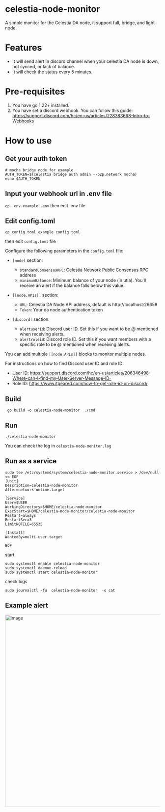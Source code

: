 # celestia-node-monitor

A simple monitor for the Celestia DA node, it support full, bridge, and light node.
# Features
* It will send alert in discord channel when your celestia DA node is down, not synced, or lack of balance. 
* It will check the status every 5 minutes.


# Pre-requisites

1. You have go 1.22+ installed.
2. You have set a discord webhook. You can follow this guide: https://support.discord.com/hc/en-us/articles/228383668-Intro-to-Webhooks

# How to use

## Get your auth token
```
# mocha bridge node for example 
AUTH_TOKEN=$(celestia bridge auth admin --p2p.network mocha)
echo $AUTH_TOKEN
```

## Input your webhook url in .env file
`cp .env.example .env`
then edit .env file

## Edit config.toml
`cp config.toml.example config.toml`

then edit `config.toml` file

Configure the following parameters in the `config.toml` file:

* `[node]` section:
  - `standardConsensusRPC`: Celestia Network Public Consensus RPC address
  - `minimumBalance`: Minimum balance of your node (in utia). You'll receive an alert if the balance falls below this value.

* `[[node.APIs]]` section:
  - `URL`: Celestia DA Node API address, default is http://localhost:26658
  - `Token`: Your da node authentication token

* `[discord]` section:
  - `alertuserid`: Discord user ID. Set this if you want to be @ mentioned when receiving alerts.
  - `alertroleid`: Discord role ID. Set this if you want members with a specific role to be @ mentioned when receiving alerts.

You can add multiple `[[node.APIs]]` blocks to monitor multiple nodes.

For instructions on how to find Discord user ID and role ID:
- User ID: https://support.discord.com/hc/en-us/articles/206346498-Where-can-I-find-my-User-Server-Message-ID-
- Role ID: https://www.itgeared.com/how-to-get-role-id-on-discord/

## Build 
```shell
 go build -o celestia-node-monitor  ./cmd
```





## Run
```shell
./celestia-node-monitor
```

You can check the log in `celestia-node-monitor.log`


## Run as a service
```
sudo tee /etc/systemd/system/celestia-node-monitor.service > /dev/null << EOF
[Unit]
Description=celestia-node-monitor
After=network-online.target

[Service]
User=$USER
WorkingDirectory=$HOME/celestia-node-monitor
ExecStart=$HOME/celestia-node-monitor/celestia-node-monitor
Restart=always
RestartSec=3
LimitNOFILE=65535

[Install]
WantedBy=multi-user.target

EOF
```
start

```
sudo systemctl enable celestia-node-monitor
sudo systemctl daemon-reload
sudo systemctl start celestia-node-monitor
```
check logs
```
sudo journalctl -fu  celestia-node-monitor  -o cat
```

## Example alert


<img width="626" alt="image" src="https://github.com/user-attachments/assets/89fbf31c-f5e5-43fc-9244-29bfe49beb44">


